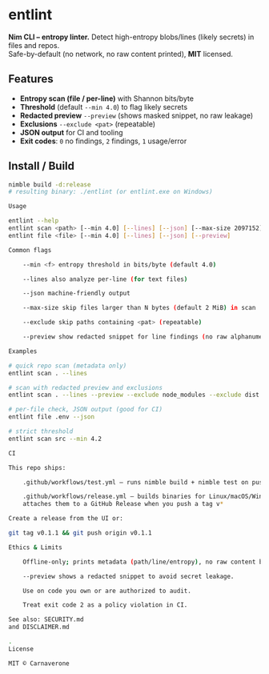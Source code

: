# entlint

**Nim CLI – entropy linter.** Detect high-entropy blobs/lines (likely secrets) in files and repos.  
Safe-by-default (no network, no raw content printed), **MIT** licensed.

## Features
- **Entropy scan (file / per-line)** with Shannon bits/byte
- **Threshold** (default `--min 4.0`) to flag likely secrets
- **Redacted preview** `--preview` (shows masked snippet, no raw leakage)
- **Exclusions** `--exclude <pat>` (repeatable)
- **JSON output** for CI and tooling
- **Exit codes**: `0` no findings, `2` findings, `1` usage/error

## Install / Build
```bash
nimble build -d:release
# resulting binary: ./entlint (or entlint.exe on Windows)

Usage

entlint --help
entlint scan <path> [--min 4.0] [--lines] [--json] [--max-size 2097152] [--exclude <pat>]... [--preview]
entlint file <file> [--min 4.0] [--lines] [--json] [--preview]

Common flags

    --min <f> entropy threshold in bits/byte (default 4.0)

    --lines also analyze per-line (for text files)

    --json machine-friendly output

    --max-size skip files larger than N bytes (default 2 MiB) in scan

    --exclude skip paths containing <pat> (repeatable)

    --preview show redacted snippet for line findings (no raw alphanumerics)

Examples

# quick repo scan (metadata only)
entlint scan . --lines

# scan with redacted preview and exclusions
entlint scan . --lines --preview --exclude node_modules --exclude dist

# per-file check, JSON output (good for CI)
entlint file .env --json

# strict threshold
entlint scan src --min 4.2

CI

This repo ships:

    .github/workflows/test.yml – runs nimble build + nimble test on push/PR

    .github/workflows/release.yml – builds binaries for Linux/macOS/Windows and
    attaches them to a GitHub Release when you push a tag v*

Create a release from the UI or:

git tag v0.1.1 && git push origin v0.1.1

Ethics & Limits

    Offline-only; prints metadata (path/line/entropy), no raw content by default.

    --preview shows a redacted snippet to avoid secret leakage.

    Use on code you own or are authorized to audit.

    Treat exit code 2 as a policy violation in CI.

See also: SECURITY.md
and DISCLAIMER.md

.
License

MIT © Carnaverone
